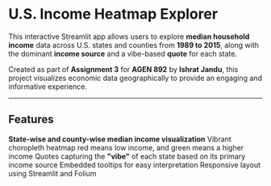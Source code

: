 #  U.S. Income Heatmap Explorer

This interactive Streamlit app allows users to explore **median household income** data across U.S. states and counties from **1989 to 2015**, along with the dominant **income source** and a vibe-based **quote** for each state.

Created as part of **Assignment 3** for **AGEN 892** by **Ishrat Jandu**, this project visualizes economic data geographically to provide an engaging and informative experience.

---

##  Features
**State-wise and county-wise median income visualization**
Vibrant choropleth heatmap red means low income, and green means a higher income
Quotes capturing the **"vibe"** of each state based on its primary income source
Embedded tooltips for easy interpretation
Responsive layout using Streamlit and Folium
